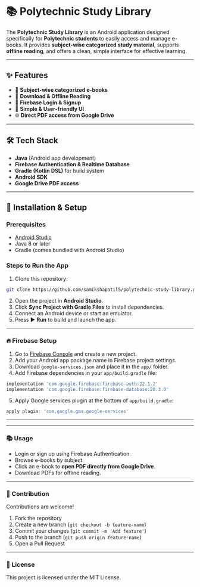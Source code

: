 # 📚 Polytechnic Study Library

The **Polytechnic Study Library** is an Android application designed specifically for **Polytechnic students** to easily access and manage e-books.
It provides **subject-wise categorized study material**, supports **offline reading**, and offers a clean, simple interface for effective learning.

---

## ✨ Features

* 📖 **Subject-wise categorized e-books**
* 📂 **Download & Offline Reading**
* 🔑 **Firebase Login & Signup**
* 🎨 **Simple & User-friendly UI**
* 🌐 **Direct PDF access from Google Drive**

---

## 🛠 Tech Stack

* **Java** (Android app development)
* **Firebase Authentication & Realtime Database**
* **Gradle (Kotlin DSL)** for build system
* **Android SDK**
* **Google Drive PDF access**

---

## 🚀 Installation & Setup

### Prerequisites

* [Android Studio](https://developer.android.com/studio)
* Java 8 or later
* Gradle (comes bundled with Android Studio)

### Steps to Run the App

1. Clone this repository:

```bash
git clone https://github.com/samikshapatil5/polytechnic-study-library.git
```

2. Open the project in **Android Studio**.
3. Click **Sync Project with Gradle Files** to install dependencies.
4. Connect an Android device or start an emulator.
5. Press ▶️ **Run** to build and launch the app.

---

### 🔥 Firebase Setup

1. Go to [Firebase Console](https://console.firebase.google.com/) and create a new project.
2. Add your Android app package name in Firebase project settings.
3. Download `google-services.json` and place it in the `app/` folder.
4. Add Firebase dependencies in your `app/build.gradle` file:

```gradle
implementation 'com.google.firebase:firebase-auth:22.1.2'
implementation 'com.google.firebase:firebase-database:20.3.0'
```

5. Apply Google services plugin at the bottom of `app/build.gradle`:

```gradle
apply plugin: 'com.google.gms.google-services'
```

---


---

### 📚 Usage

* Login or sign up using Firebase Authentication.
* Browse e-books by subject.
* Click an e-book to **open PDF directly from Google Drive**.
* Download PDFs for offline reading.

---

### 🤝 Contribution

Contributions are welcome!

1. Fork the repository
2. Create a new branch (`git checkout -b feature-name`)
3. Commit your changes (`git commit -m 'Add feature'`)
4. Push to the branch (`git push origin feature-name`)
5. Open a Pull Request

---

### 📝 License

This project is licensed under the MIT License.   
